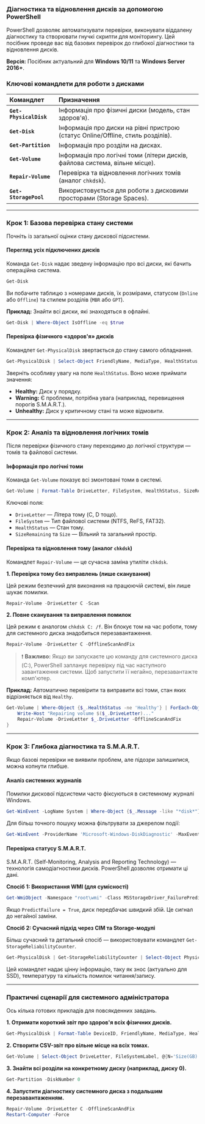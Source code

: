 ### Діагностика та відновлення дисків за допомогою PowerShell

PowerShell дозволяє автоматизувати перевірки, виконувати віддалену діагностику та створювати гнучкі скрипти для моніторингу. Цей посібник проведе вас від базових перевірок до глибокої діагностики та відновлення дисків.

**Версія:** Посібник актуальний для **Windows 10/11** та **Windows Server 2016+**.

### Ключові командлети для роботи з дисками

| Командлет | Призначення |
| :--- | :--- |
| **`Get-PhysicalDisk`** | Інформація про фізичні диски (модель, стан здоров'я). |
| **`Get-Disk`** | Інформація про диски на рівні пристрою (статус Online/Offline, стиль розділів). |
| **`Get-Partition`** | Інформація про розділи на дисках. |
| **`Get-Volume`** | Інформація про логічні томи (літери дисків, файлова система, вільне місце). |
| **`Repair-Volume`** | Перевірка та відновлення логічних томів (аналог `chkdsk`). |
| **`Get-StoragePool`** | Використовується для роботи з дисковими просторами (Storage Spaces). |

---

### Крок 1: Базова перевірка стану системи

Почніть із загальної оцінки стану дискової підсистеми.

#### Перегляд усіх підключених дисків

Команда `Get-Disk` надає зведену інформацію про всі диски, які бачить операційна система.

```powershell
Get-Disk
```

Ви побачите таблицю з номерами дисків, їх розмірами, статусом (`Online` або `Offline`) та стилем розділів (`MBR` або `GPT`).

**Приклад:** Знайти всі диски, які знаходяться в офлайні.
```powershell
Get-Disk | Where-Object IsOffline -eq $true
```

#### Перевірка фізичного «здоров'я» дисків

Командлет `Get-PhysicalDisk` звертається до стану самого обладнання.

```powershell
Get-PhysicalDisk | Select-Object FriendlyName, MediaType, HealthStatus, OperationalStatus
```
Зверніть особливу увагу на поле `HealthStatus`. Воно може приймати значення:
*   **Healthy:** Диск у порядку.
*   **Warning:** Є проблеми, потрібна увага (наприклад, перевищення порогів S.M.A.R.T.).
*   **Unhealthy:** Диск у критичному стані та може відмовити.

---

### Крок 2: Аналіз та відновлення логічних томів

Після перевірки фізичного стану переходимо до логічної структури — томів та файлової системи.

#### Інформація про логічні томи

Команда `Get-Volume` показує всі змонтовані томи в системі.

```powershell
Get-Volume | Format-Table DriveLetter, FileSystem, HealthStatus, SizeRemaining, Size
```

Ключові поля:
*   `DriveLetter` — Літера тому (C, D тощо).
*   `FileSystem` — Тип файлової системи (NTFS, ReFS, FAT32).
*   `HealthStatus` — Стан тому.
*   `SizeRemaining` та `Size` — Вільний та загальний простір.

#### Перевірка та відновлення тому (аналог `chkdsk`)

Командлет `Repair-Volume` — це сучасна заміна утиліти `chkdsk`.

**1. Перевірка тому без виправлень (лише сканування)**

Цей режим безпечний для виконання на працюючій системі, він лише шукає помилки.

```powershell
Repair-Volume -DriveLetter C -Scan
```

**2. Повне сканування та виправлення помилок**

Цей режим є аналогом `chkdsk C: /f`. Він блокує том на час роботи, тому для системного диска знадобиться перезавантаження.

```powershell
Repair-Volume -DriveLetter C -OfflineScanAndFix
```

> ❗️ **Важливо:** Якщо ви запускаєте цю команду для системного диска (C:), PowerShell запланує перевірку під час наступного завантаження системи. Щоб запустити її негайно, перезавантажте комп'ютер.

**Приклад:** Автоматично перевірити та виправити всі томи, стан яких відрізняється від `Healthy`.

```powershell
Get-Volume | Where-Object {$_.HealthStatus -ne 'Healthy'} | ForEach-Object {
    Write-Host "Repairing volume $($_.DriveLetter)..."
    Repair-Volume -DriveLetter $_.DriveLetter -OfflineScanAndFix
}
```

---

### Крок 3: Глибока діагностика та S.M.A.R.T.

Якщо базові перевірки не виявили проблем, але підозри залишилися, можна копнути глибше.

#### Аналіз системних журналів

Помилки дискової підсистеми часто фіксуються в системному журналі Windows.

```powershell
Get-WinEvent -LogName System | Where-Object {$_.Message -like "*disk*"} | Select-Object -First 20
```
Для більш точного пошуку можна фільтрувати за джерелом події:
```powershell
Get-WinEvent -ProviderName 'Microsoft-Windows-DiskDiagnostic' -MaxEvents 10
```

#### Перевірка статусу S.M.A.R.T.

S.M.A.R.T. (Self-Monitoring, Analysis and Reporting Technology) — технологія самодіагностики дисків. PowerShell дозволяє отримати ці дані.

**Спосіб 1: Використання WMI (для сумісності)**
```powershell
Get-WmiObject -Namespace "root\wmi" -Class MSStorageDriver_FailurePredictStatus
```
Якщо `PredictFailure = True`, диск передбачає швидкий збій. Це сигнал до негайної заміни.

**Спосіб 2: Сучасний підхід через CIM та Storage-модулі**

Більш сучасний та детальний спосіб — використовувати командлет `Get-StorageReliabilityCounter`.

```powershell
Get-PhysicalDisk | Get-StorageReliabilityCounter | Select-Object PhysicalDisk, Wear, Temperature, ReadErrorsTotal, WriteErrorsTotal
```
Цей командлет надає цінну інформацію, таку як знос (актуально для SSD), температуру та кількість помилок читання/запису.

---

### Практичні сценарії для системного адміністратора

Ось кілька готових прикладів для повсякденних завдань.

**1. Отримати короткий звіт про здоров'я всіх фізичних дисків.**
```powershell
Get-PhysicalDisk | Format-Table DeviceID, FriendlyName, MediaType, HealthStatus, OperationalStatus
```

**2. Створити CSV-звіт про вільне місце на всіх томах.**
```powershell
Get-Volume | Select-Object DriveLetter, FileSystemLabel, @{N='Size(GB)';E={[math]::Round($_.Size / 1GB, 2)}}, @{N='FreeSpace(GB)';E={[math]::Round($_.SizeRemaining / 1GB, 2)}} | Export-Csv -Path C:\Reports\DiskSpace.csv -NoTypeInformation -Encoding UTF8
```

**3. Знайти всі розділи на конкретному диску (наприклад, диску 0).**
```powershell
Get-Partition -DiskNumber 0
```

**4. Запустити діагностику системного диска з подальшим перезавантаженням.**
```powershell
Repair-Volume -DriveLetter C -OfflineScanAndFix
Restart-Computer -Force
```